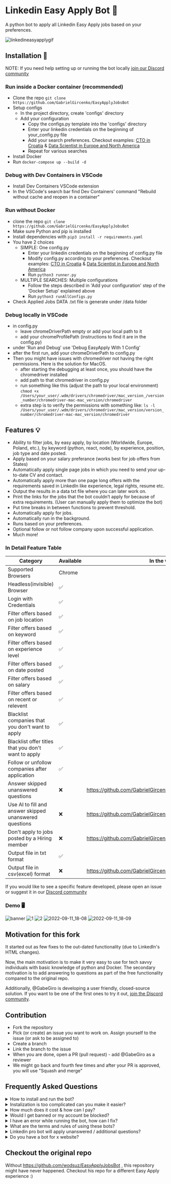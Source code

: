 # Linkedin Easy Apply Bot 🤖 

A python bot to apply all Linkedin Easy Apply jobs based on your preferences.

![linkedineasyapplygif](https://user-images.githubusercontent.com/34207598/128695728-6efcb457-0f75-42e2-987a-f7a0c239a235.gif)

## Installation 🔌

NOTE: If you need help setting up or running the bot locally [join our Discord community](https://discord.gg/y9fC2snanK)


### Run inside a Docker container (recommended)

- Clone the repo `git clone https://github.com/GabrielGircenko/EasyApplyJobsBot`
- Setup configs
   - In the project directory, create 'configs' directory
   - Add your configuration
      - Copy the configs.py template into the 'configs' directory
      - Enter your linkedin credentials on the beginning of your_config.py file
      - Add your search preferences. Checkout examples: [CTO in Croatia](https://gist.github.com/GabrielGircenko/fa5cd2200c291096e5fb138677892352) & [Data Scientist in Europe and North America](https://gist.github.com/GabrielGircenko/ec85ae125812b5052da2ed6ea6cdec85)
      - Repeat for various searches
- Install Docker
- Run `docker-compose up --build -d`


### Debug with Dev Containers in VSCode

- Install Dev Containers VSCode extension
- In the VSCode's search bar find Dev Containers' command "Rebuild without cache and reopen in a container"


### Run without Docker

- clone the repo `git clone https://github.com/GabrielGircenko/EasyApplyJobsBot`
- Make sure Python and pip is installed
- Install dependencies with `pip3 install -r requirements.yaml`
- You have 2 choices
   - SIMPLE: One config.py 
      - Enter your linkedin credentials on the beginning of config.py file
      - Modify config.py according to your preferences. Checkout examples: [CTO in Croatia](https://gist.github.com/GabrielGircenko/fa5cd2200c291096e5fb138677892352) & [Data Scientist in Europe and North America](https://gist.github.com/GabrielGircenko/ec85ae125812b5052da2ed6ea6cdec85)
      - Run `python3 runner.py`
   - MULTIPLE SEARCHES: Multiple configurations
      - Follow the steps described in 'Add your configuration' step of the 'Docker Setup' explained above
      - Run `python3 runAllConfigs.py`
- Check Applied Jobs DATA .txt file is generate under /data folder


### Debug locally in VSCode

- in config.py
  - leave chromeDriverPath empty or add your local path to it
  - add your chromeProfilePath (instructions to find it are in the config.py)
- under 'Run and Debug' use 'Debug EasyApply With 1 Config'
- after the first run, add your chromeDriverPath to config.py
- Then you might have issues with chromedriver not having the right permissions. Here is the solution for MacOS. 
   - after starting the debugging at least once, you should have the chromedriver installed
   - add path to that chromedriver in config.py
   - run something like this (adjust the path to your local environment)
   ```chmod +x /Users/your_user/.wdm/drivers/chromedriver/mac_version_/version_number/chromedriver-mac-mac_version/chromedriver```
   - extra step is to verify the permissions with something like:
   ```ls -l /Users/your_user/.wdm/drivers/chromedriver/mac_version/version_number/chromedriver-mac-mac_version/chromedriver```


## Features 💡

- Ability to filter jobs, by easy apply, by location (Worldwide, Europe, Poland, etc.), by keyword (python, react, node), by experience, position, job type and date posted.
- Apply based on your salary preferance (works best for job offers from States)
- Automatically apply single page jobs in which you need to send your up-to-date CV and contact.
- Automatically apply more than one page long offers with the requirements saved in LinkedIn like experience, legal rights, resume etc.
- Output the results in a data txt file where you can later work on.
- Print the links for the jobs that the bot couldn’t apply for because of extra requirements. (User can manually apply them to optimize the bot)
- Put time breaks in between functions to prevent threshold.
- Automatically apply for jobs.
- Automatically run in the background.
- Runs based on your preferences.
- Optional follow or not follow company upon successful application.
- Much more!

### In Detail Feature Table

| Category                                                           |  Available   | In the works
| ------------------------------------------------------------------ | ------------ | ------------
| Supported Browsers                                                 | Chrome       |
| Headless(invisible) Browser                                        | ✅           |
| Login with Credentials                                             | ✅           |
| Filter offers based on job location                                | ✅           |
| Filter offers based on keyword                                     | ✅           |
| Filter offers based on experience level                            | ✅           |
| Filter offers based on date posted                                 | ✅           |
| Filter offers based on salary                                      | ✅           |
| Filter offers based on recent or relevent                          | ✅           |
| Blacklist companies that you don't want to apply                   | ✅           |
| Blacklist offer titles that you don't want to apply                | ✅           |
| Follow or unfollow companies after application                     | ✅           |
| Answer skipped unanswered questions                                | ❌           | https://github.com/GabrielGircenko/EasyApplyJobsBot/issues/9
| Use AI to fill and answer skipped unanswered questions             | ❌           | https://github.com/GabrielGircenko/EasyApplyJobsBot/issues/12
| Don't apply to jobs posted by a Hiring member                      | ❌           | https://github.com/GabrielGircenko/EasyApplyJobsBot/issues/11
| Output file in txt format                                          | ✅           | 
| Output file in csv(excel) format                                   | ❌           | https://github.com/GabrielGircenko/EasyApplyJobsBot/issues/10

If you would like to see a specific feature developed, please open an issue or suggest it in our [Discord community](https://discord.gg/y9fC2snanK)

### Demo 🖥

![banner](https://user-images.githubusercontent.com/34207598/189535377-98ca5bfc-8f4e-4f68-9b3c-59e259d4fe5f.png)
![1](https://user-images.githubusercontent.com/34207598/128695723-2af373a6-3fbb-4dcc-9bba-24af57f17ee9.png)
![2](https://user-images.githubusercontent.com/34207598/128695725-5250cc6d-72e7-4a79-b060-8decfb9be54a.png)
![2022-09-11_18-08](https://user-images.githubusercontent.com/34207598/189535397-2673d603-9489-4104-a066-dd66aca624fd.png)
![2022-09-11_18-09](https://user-images.githubusercontent.com/34207598/189535410-2131a9d0-fd63-419f-a5ea-c663103877d2.png)

## Motivation for this fork

It started out as few fixes to the out-dated functionality (due to LinkedIn's HTML changes). 

Now, the main motivation is to make it very easy to use for tech savvy individuals with basic knowledge of python and Docker. The secondary motivation is to add answering to questions as part of the free functionality compared to the original repo.

Additionally, @GabeGiro is developing a user friendly, closed-source solution. If you want to be one of the first ones to try it out, [join the Discord community](https://discord.gg/y9fC2snanK).

## Contribution

- Fork the repository
- Pick (or create) an issue you want to work on. Assign yourself to the issue (or ask to be assigned to)
- Create a branch
- Link the branch to the issue
- When you are done, open a PR (pull request) - add @GabeGiro as a reviewer
- We might go back and fourth few times and after your PR is approved, you will use "Squash and merge"

## Frequently Asked Questions

<details><summary> How to install and run the bot? </summary>
<br>
To install the bot simply clone the repo, install required packages (these are dependencies making the bot run properly), enter your credentials & edit the config file based on your preferences and run the bot with the command python3 [thePlatformName].py
<br><br>
To run the bot you need Python (general-purpose programming language), Pip (package manager for Python), Selenium (for browser automation) and some dependencies to be installed on your device. For more information and details, you can check the installation steps explained in this README file.
</details>

<details><summary> Instalization is too complicated can you make it easier? </summary>
<br>
Yes, we are trying to improve the process of instalization meanwhile you can purchase and use the step by step instalization tutorials to install the bot properly on your device
</details>

<details><summary> How much does it cost & how can I pay? </summary>
<br>
The free version comes with an open-source license that you can change & modify. For paid versions you can visit original developer's project for more info.
</details>

<details><summary> Would I get banned or my account be blocked? </summary>
<br>
No, since you run the bot on your own device and the traffic is coming from your own address, the risks of getting banned from any of the websites we support is very low. This is because you run the bot on your own device, your traffic will be similar with your own actions and the bot will act humanely meaning it will perform stopping waiting and skipping actions randomly. Meanwhile we dont recommend applying more than 200 jobs per day via job apply bot.
</details>

<details><summary>I have an error while running the bot, how can I fix? </summary>
<br>
When you have an error related to the bot, please check the github project first. Someone else also might post a similar error. If that doesn't work kindly submit your issue.
</details>

<details><summary>What are the terms and rules of using these bots? </summary>
<br>
The free version comes with an open source license. You are free to modify and work in any way you want.
</details>

<details><summary>Linkedin pro bot will apply unanswered / additional questions? </summary>
<br>
Yes and no. It can answer a question based on Linkedin’s default value from previous applications of yours. 
The unanswared questions will stay unanswared but we are working on the solution for that. If you want to be one of the first ones to use this feature, join our [Discord community](https://discord.gg/ab6XPEWN)
</details>

<details><summary>Do you have a bot for x website? </summary>
<br>
No, we only have the [Discord community](https://discord.gg/ab6XPEWN)
</details>

## Checkout the original repo

Without https://github.com/wodsuz/EasyApplyJobsBot , this repository might have never happened. Checkout his repo for a different Easy Apply experience :) 

